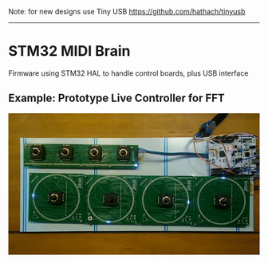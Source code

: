 Note: for new designs use Tiny USB https://github.com/hathach/tinyusb

---------------------

# STM32 MIDI Brain

Firmware using STM32 HAL to handle control boards, plus USB interface

## Example: Prototype Live Controller for FFT

![Example MIDI controller](demo.gif)
